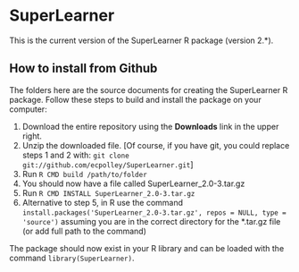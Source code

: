 # SuperLearner

This is the current version of the SuperLearner R package (version 2.*).

## How to install from Github ##

The folders here are the source documents for creating the SuperLearner R package. Follow these steps to build and install the package on your computer:

1.  Download the entire repository using the **Downloads** link in the upper right.
2.  Unzip the downloaded file. [Of course, if you have git, you could replace steps 1 and 2 with: `git clone git://github.com/ecpolley/SuperLearner.git`]
3.  Run `R CMD build /path/to/folder`
4.  You should now have a file called SuperLearner\_2.0-3.tar.gz
5.  Run `R CMD INSTALL SuperLearner_2.0-3.tar.gz`
6.  Alternative to step 5, in R use the command `install.packages('SuperLearner_2.0-3.tar.gz', repos = NULL, type = 'source')` assuming you are in the correct directory for the *.tar.gz file (or add full path to the command)

The package should now exist in your R library and can be loaded with the command `library(SuperLearner)`.  